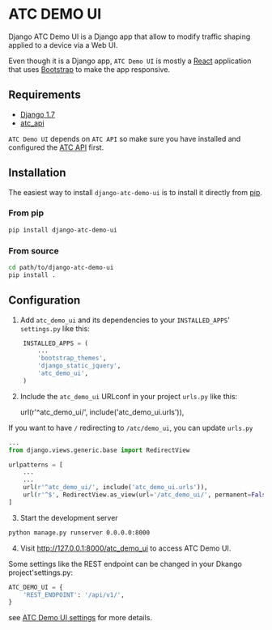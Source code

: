 # ATC DEMO UI

Django ATC Demo UI is a Django app that allow to modify traffic shaping applied to a device via a Web UI.

Even though it is a Django app, `ATC Demo UI` is mostly a [React](http://facebook.github.io/react/) application that uses [Bootstrap](http://getbootstrap.com/) to make the app responsive.

## Requirements

* [Django 1.7](https://github.com/django/django)
* [atc_api](../django-atc-api)

`ATC Demo UI` depends on `ATC API` so make sure you have installed and configured the [ATC API](../django-atc-api) first.

## Installation

The easiest way to install `django-atc-demo-ui` is to install it directly from [pip](https://pypi.python.org/pypi).

### From pip
```bash
pip install django-atc-demo-ui
```

### From source
```bash
cd path/to/django-atc-demo-ui
pip install .
```

## Configuration

1. Add `atc_demo_ui` and its dependencies to your `INSTALLED_APPS`' `settings.py` like this:
```python
    INSTALLED_APPS = (
        ...
        'bootstrap_themes',
        'django_static_jquery',
        'atc_demo_ui',
    )
```
2. Include the `atc_demo_ui` URLconf in your project `urls.py` like this:

    url(r'^atc_demo_ui/', include('atc_demo_ui.urls')),

If you want to have `/` redirecting to `/atc/demo_ui`, you can update `urls.py`
```python
...
from django.views.generic.base import RedirectView

urlpatterns = [
    ...
    ...
    url(r'^atc_demo_ui/', include('atc_demo_ui.urls')),
    url(r'^$', RedirectView.as_view(url='/atc_demo_ui/', permanent=False)),
]
```

3. Start the development server
```bash
python manage.py runserver 0.0.0.0:8000
```

4. Visit http://127.0.0.1:8000/atc_demo_ui to access ATC Demo UI.


Some settings like the REST endpoint can be changed in your Dkango project'settings.py:

```python
ATC_DEMO_UI = {
    'REST_ENDPOINT': '/api/v1/',
}
```

see [ATC Demo UI settings](atc_demo_ui/settings.py) for more details.

